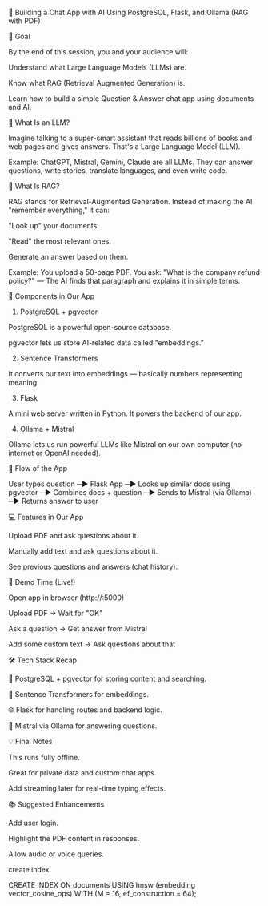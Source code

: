 🧠 Building a Chat App with AI Using PostgreSQL, Flask, and Ollama (RAG with PDF)

🎯 Goal

By the end of this session, you and your audience will:

Understand what Large Language Models (LLMs) are.

Know what RAG (Retrieval Augmented Generation) is.

Learn how to build a simple Question & Answer chat app using documents and AI.

🧩 What Is an LLM?

Imagine talking to a super-smart assistant that reads billions of books and web pages and gives answers. That's a Large Language Model (LLM).

Example: ChatGPT, Mistral, Gemini, Claude are all LLMs. They can answer questions, write stories, translate languages, and even write code.

💬 What Is RAG?

RAG stands for Retrieval-Augmented Generation. Instead of making the AI "remember everything," it can:

"Look up" your documents.

"Read" the most relevant ones.

Generate an answer based on them.

Example: You upload a 50-page PDF. You ask: "What is the company refund policy?" — The AI finds that paragraph and explains it in simple terms.

🧱 Components in Our App

1. PostgreSQL + pgvector

PostgreSQL is a powerful open-source database.

pgvector lets us store AI-related data called "embeddings."

2. Sentence Transformers

It converts our text into embeddings — basically numbers representing meaning.

3. Flask

A mini web server written in Python. It powers the backend of our app.

4. Ollama + Mistral

Ollama lets us run powerful LLMs like Mistral on our own computer (no internet or OpenAI needed).

🔄 Flow of the App

User types question ─▶ Flask App ─▶ Looks up similar docs using pgvector ─▶
Combines docs + question ─▶ Sends to Mistral (via Ollama) ─▶ Returns answer to user

💻 Features in Our App

Upload PDF and ask questions about it.

Manually add text and ask questions about it.

See previous questions and answers (chat history).

🧪 Demo Time (Live!)

Open app in browser (http://:5000)

Upload PDF → Wait for "OK"

Ask a question → Get answer from Mistral

Add some custom text → Ask questions about that

🛠 Tech Stack Recap

🐘 PostgreSQL + pgvector for storing content and searching.

🔣 Sentence Transformers for embeddings.

🌐 Flask for handling routes and backend logic.

🧠 Mistral via Ollama for answering questions.

💡 Final Notes

This runs fully offline.

Great for private data and custom chat apps.

Add streaming later for real-time typing effects.

📚 Suggested Enhancements

Add user login.

Highlight the PDF content in responses.

Allow audio or voice queries.


create index

CREATE INDEX ON documents USING hnsw (embedding vector_cosine_ops) WITH (M = 16, ef_construction = 64);

